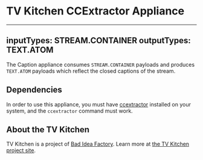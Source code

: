 # TV Kitchen CCExtractor Appliance

---
inputTypes: STREAM.CONTAINER
outputTypes: TEXT.ATOM
---

The Caption appliance consumes `STREAM.CONTAINER` payloads and produces `TEXT.ATOM` payloads which reflect the closed captions of the stream.

## Dependencies

In order to use this appliance, you must have [ccextractor](https://www.ccextractor.org/) installed on your system, and the `ccextractor` command must work.

## About the TV Kitchen

TV Kitchen is a project of [Bad Idea Factory](https://biffud.com).  Learn more at [the TV Kitchen project site](https://tv.kitchen).
